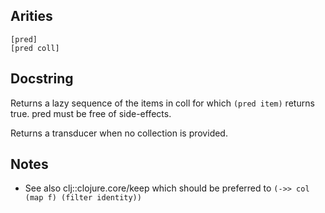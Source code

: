 ## Arities

    [pred]
    [pred coll]

## Docstring

Returns a lazy sequence of the items in coll for which `(pred item)`
returns true. pred must be free of side-effects.

Returns a transducer when no collection is provided.

## Notes

 - See also clj::clojure.core/keep which should be preferred to
   `(->> col  (map f) (filter identity))`
